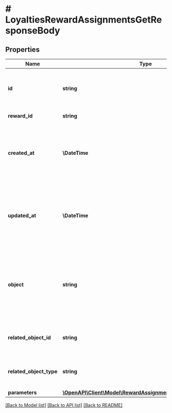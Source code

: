 # # LoyaltiesRewardAssignmentsGetResponseBody

## Properties

Name | Type | Description | Notes
------------ | ------------- | ------------- | -------------
**id** | **string** | Unique reward assignment ID, assigned by Voucherify. |
**reward_id** | **string** | Associated reward ID. |
**created_at** | **\DateTime** | Timestamp representing the date and time when the reward assignment was created in ISO 8601 format. |
**updated_at** | **\DateTime** | Timestamp representing the date and time when the reward assignment was updated in ISO 8601 format. |
**object** | **string** | The type of object represented by the JSON. This object stores information about the reward assignment. | [default to 'reward_assignment']
**related_object_id** | **string** | Related object ID to which the reward was assigned. |
**related_object_type** | **string** | Related object type to which the reward was assigned. | [default to 'campaign']
**parameters** | [**\OpenAPI\Client\Model\RewardAssignmentParametersParameters**](RewardAssignmentParametersParameters.md) |  | [optional]

[[Back to Model list]](../../README.md#models) [[Back to API list]](../../README.md#endpoints) [[Back to README]](../../README.md)
